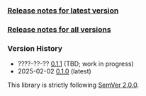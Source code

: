 ### [Release notes for latest version](latest.md)

### [Release notes for all versions](full.md)

### Version History

* ????-??-?? [0.1.1](0.1.1.md) (TBD; work in progress)
* 2025-02-02 [0.1.0](0.1.0.md) (latest)


This library is strictly following [SemVer 2.0.0](https://semver.org/spec/v2.0.0.html).